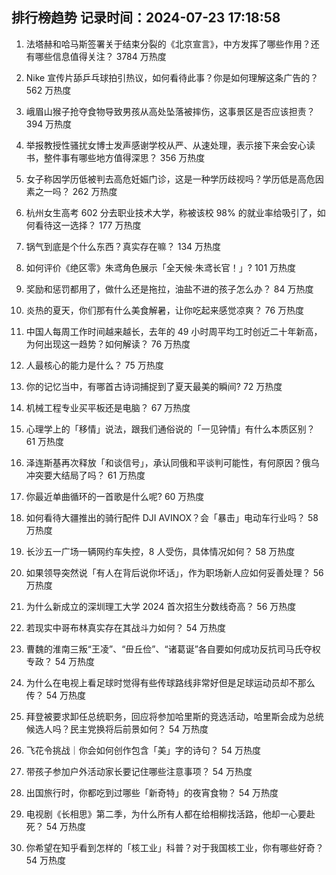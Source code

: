 
## 排行榜趋势 记录时间：2024-07-23 17:18:58
  
  1. 法塔赫和哈马斯签署关于结束分裂的《北京宣言》，中方发挥了哪些作用？还有哪些信息值得关注？ 3784 万热度
    
  2. Nike 宣传片舔乒乓球拍引热议，如何看待此事？你是如何理解这条广告的？ 562 万热度
    
  3. 峨眉山猴子抢夺食物导致男孩从高处坠落被摔伤，这事景区是否应该担责？ 394 万热度
    
  4. 举报教授性骚扰女博士发声感谢学校从严、从速处理，表示接下来会安心读书，整件事有哪些地方值得深思？ 356 万热度
    
  5. 女子称因学历低被判去高危妊娠门诊，这是一种学历歧视吗？学历低是高危因素之一吗？ 262 万热度
    
  6. 杭州女生高考 602 分去职业技术大学，称被该校 98% 的就业率给吸引了，如何看待这一选择？ 177 万热度
    
  7. 锅气到底是个什么东西？真实存在嘛？ 134 万热度
    
  8. 如何评价《绝区零》朱鸢角色展示「全天候·朱鸢长官！」? 101 万热度
    
  9. 奖励和惩罚都用了，做什么还是拖拉，油盐不进的孩子怎么办？ 84 万热度
    
  10. 炎热的夏天，你们那有什么美食解暑，让你吃起来感觉凉爽？ 76 万热度
    
  11. 中国人每周工作时间越来越长，去年的 49 小时周平均工时创近二十年新高，为何出现这一趋势？如何解读？ 76 万热度
    
  12. 人最核心的能力是什么？ 75 万热度
    
  13. 你的记忆当中，有哪首古诗词捕捉到了夏天最美的瞬间? 72 万热度
    
  14. 机械工程专业买平板还是电脑？ 67 万热度
    
  15. 心理学上的「移情」说法，跟我们通俗说的「一见钟情」有什么本质区别？ 61 万热度
    
  16. 泽连斯基再次释放「和谈信号」，承认同俄和平谈判可能性，有何原因？俄乌冲突要大结局了吗？ 61 万热度
    
  17. 你最近单曲循环的一首歌是什么呢? 60 万热度
    
  18. 如何看待大疆推出的骑行配件 DJI AVINOX？会「暴击」电动车行业吗？ 58 万热度
    
  19. 长沙五一广场一辆网约车失控，8 人受伤，具体情况如何？ 58 万热度
    
  20. 如果领导突然说「有人在背后说你坏话」，作为职场新人应如何妥善处理？ 56 万热度
    
  21. 为什么新成立的深圳理工大学 2024 首次招生分数线奇高？ 56 万热度
    
  22. 若现实中哥布林真实存在其战斗力如何？ 54 万热度
    
  23. 曹魏的淮南三叛“王凌”、“毌丘俭”、“诸葛诞”各自要如何成功反抗司马氏夺权专政？ 54 万热度
    
  24. 为什么在电视上看足球时觉得有些传球路线非常好但是足球运动员却不那么传？ 54 万热度
    
  25. 拜登被要求卸任总统职务，回应将参加哈里斯的竞选活动，哈里斯会成为总统候选人吗？民主党换将后前景如何？ 54 万热度
    
  26. 飞花令挑战｜你会如何创作包含「美」字的诗句？ 54 万热度
    
  27. 带孩子参加户外活动家长要记住哪些注意事项？ 54 万热度
    
  28. 出国旅行时，你都吃到过哪些「新奇特」的夜宵食物？ 54 万热度
    
  29. 电视剧《长相思》第二季，为什么所有人都在给相柳找活路，他却一心要赴死？ 54 万热度
    
  30. 你希望在知乎看到怎样的「核工业」科普？对于我国核工业，你有哪些好奇？ 54 万热度
    